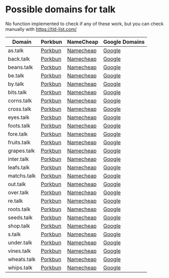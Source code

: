 # Possible domains for talk

No function implemented to check if any of these work, but you can check manually with https://tld-list.com/

| Domain | Porkbun | NameCheap | Google Domains |
|---|---|---|---|
| as.talk | [Porkbun](https://porkbun.com/checkout/search?prb=e814663da1&tlds=&idnLanguage=&search=search&q=as.talk) | [Namecheap](https://www.namecheap.com/domains/registration/results/?domain=as.talk) | [Google](https://domains.google.com/registrar/search?searchTerm=as.talk) |
| back.talk | [Porkbun](https://porkbun.com/checkout/search?prb=e814663da1&tlds=&idnLanguage=&search=search&q=back.talk) | [Namecheap](https://www.namecheap.com/domains/registration/results/?domain=back.talk) | [Google](https://domains.google.com/registrar/search?searchTerm=back.talk) |
| beans.talk | [Porkbun](https://porkbun.com/checkout/search?prb=e814663da1&tlds=&idnLanguage=&search=search&q=beans.talk) | [Namecheap](https://www.namecheap.com/domains/registration/results/?domain=beans.talk) | [Google](https://domains.google.com/registrar/search?searchTerm=beans.talk) |
| be.talk | [Porkbun](https://porkbun.com/checkout/search?prb=e814663da1&tlds=&idnLanguage=&search=search&q=be.talk) | [Namecheap](https://www.namecheap.com/domains/registration/results/?domain=be.talk) | [Google](https://domains.google.com/registrar/search?searchTerm=be.talk) |
| by.talk | [Porkbun](https://porkbun.com/checkout/search?prb=e814663da1&tlds=&idnLanguage=&search=search&q=by.talk) | [Namecheap](https://www.namecheap.com/domains/registration/results/?domain=by.talk) | [Google](https://domains.google.com/registrar/search?searchTerm=by.talk) |
| bits.talk | [Porkbun](https://porkbun.com/checkout/search?prb=e814663da1&tlds=&idnLanguage=&search=search&q=bits.talk) | [Namecheap](https://www.namecheap.com/domains/registration/results/?domain=bits.talk) | [Google](https://domains.google.com/registrar/search?searchTerm=bits.talk) |
| corns.talk | [Porkbun](https://porkbun.com/checkout/search?prb=e814663da1&tlds=&idnLanguage=&search=search&q=corns.talk) | [Namecheap](https://www.namecheap.com/domains/registration/results/?domain=corns.talk) | [Google](https://domains.google.com/registrar/search?searchTerm=corns.talk) |
| cross.talk | [Porkbun](https://porkbun.com/checkout/search?prb=e814663da1&tlds=&idnLanguage=&search=search&q=cross.talk) | [Namecheap](https://www.namecheap.com/domains/registration/results/?domain=cross.talk) | [Google](https://domains.google.com/registrar/search?searchTerm=cross.talk) |
| eyes.talk | [Porkbun](https://porkbun.com/checkout/search?prb=e814663da1&tlds=&idnLanguage=&search=search&q=eyes.talk) | [Namecheap](https://www.namecheap.com/domains/registration/results/?domain=eyes.talk) | [Google](https://domains.google.com/registrar/search?searchTerm=eyes.talk) |
| foots.talk | [Porkbun](https://porkbun.com/checkout/search?prb=e814663da1&tlds=&idnLanguage=&search=search&q=foots.talk) | [Namecheap](https://www.namecheap.com/domains/registration/results/?domain=foots.talk) | [Google](https://domains.google.com/registrar/search?searchTerm=foots.talk) |
| fore.talk | [Porkbun](https://porkbun.com/checkout/search?prb=e814663da1&tlds=&idnLanguage=&search=search&q=fore.talk) | [Namecheap](https://www.namecheap.com/domains/registration/results/?domain=fore.talk) | [Google](https://domains.google.com/registrar/search?searchTerm=fore.talk) |
| fruits.talk | [Porkbun](https://porkbun.com/checkout/search?prb=e814663da1&tlds=&idnLanguage=&search=search&q=fruits.talk) | [Namecheap](https://www.namecheap.com/domains/registration/results/?domain=fruits.talk) | [Google](https://domains.google.com/registrar/search?searchTerm=fruits.talk) |
| grapes.talk | [Porkbun](https://porkbun.com/checkout/search?prb=e814663da1&tlds=&idnLanguage=&search=search&q=grapes.talk) | [Namecheap](https://www.namecheap.com/domains/registration/results/?domain=grapes.talk) | [Google](https://domains.google.com/registrar/search?searchTerm=grapes.talk) |
| inter.talk | [Porkbun](https://porkbun.com/checkout/search?prb=e814663da1&tlds=&idnLanguage=&search=search&q=inter.talk) | [Namecheap](https://www.namecheap.com/domains/registration/results/?domain=inter.talk) | [Google](https://domains.google.com/registrar/search?searchTerm=inter.talk) |
| leafs.talk | [Porkbun](https://porkbun.com/checkout/search?prb=e814663da1&tlds=&idnLanguage=&search=search&q=leafs.talk) | [Namecheap](https://www.namecheap.com/domains/registration/results/?domain=leafs.talk) | [Google](https://domains.google.com/registrar/search?searchTerm=leafs.talk) |
| matchs.talk | [Porkbun](https://porkbun.com/checkout/search?prb=e814663da1&tlds=&idnLanguage=&search=search&q=matchs.talk) | [Namecheap](https://www.namecheap.com/domains/registration/results/?domain=matchs.talk) | [Google](https://domains.google.com/registrar/search?searchTerm=matchs.talk) |
| out.talk | [Porkbun](https://porkbun.com/checkout/search?prb=e814663da1&tlds=&idnLanguage=&search=search&q=out.talk) | [Namecheap](https://www.namecheap.com/domains/registration/results/?domain=out.talk) | [Google](https://domains.google.com/registrar/search?searchTerm=out.talk) |
| over.talk | [Porkbun](https://porkbun.com/checkout/search?prb=e814663da1&tlds=&idnLanguage=&search=search&q=over.talk) | [Namecheap](https://www.namecheap.com/domains/registration/results/?domain=over.talk) | [Google](https://domains.google.com/registrar/search?searchTerm=over.talk) |
| re.talk | [Porkbun](https://porkbun.com/checkout/search?prb=e814663da1&tlds=&idnLanguage=&search=search&q=re.talk) | [Namecheap](https://www.namecheap.com/domains/registration/results/?domain=re.talk) | [Google](https://domains.google.com/registrar/search?searchTerm=re.talk) |
| roots.talk | [Porkbun](https://porkbun.com/checkout/search?prb=e814663da1&tlds=&idnLanguage=&search=search&q=roots.talk) | [Namecheap](https://www.namecheap.com/domains/registration/results/?domain=roots.talk) | [Google](https://domains.google.com/registrar/search?searchTerm=roots.talk) |
| seeds.talk | [Porkbun](https://porkbun.com/checkout/search?prb=e814663da1&tlds=&idnLanguage=&search=search&q=seeds.talk) | [Namecheap](https://www.namecheap.com/domains/registration/results/?domain=seeds.talk) | [Google](https://domains.google.com/registrar/search?searchTerm=seeds.talk) |
| shop.talk | [Porkbun](https://porkbun.com/checkout/search?prb=e814663da1&tlds=&idnLanguage=&search=search&q=shop.talk) | [Namecheap](https://www.namecheap.com/domains/registration/results/?domain=shop.talk) | [Google](https://domains.google.com/registrar/search?searchTerm=shop.talk) |
| s.talk | [Porkbun](https://porkbun.com/checkout/search?prb=e814663da1&tlds=&idnLanguage=&search=search&q=s.talk) | [Namecheap](https://www.namecheap.com/domains/registration/results/?domain=s.talk) | [Google](https://domains.google.com/registrar/search?searchTerm=s.talk) |
| under.talk | [Porkbun](https://porkbun.com/checkout/search?prb=e814663da1&tlds=&idnLanguage=&search=search&q=under.talk) | [Namecheap](https://www.namecheap.com/domains/registration/results/?domain=under.talk) | [Google](https://domains.google.com/registrar/search?searchTerm=under.talk) |
| vines.talk | [Porkbun](https://porkbun.com/checkout/search?prb=e814663da1&tlds=&idnLanguage=&search=search&q=vines.talk) | [Namecheap](https://www.namecheap.com/domains/registration/results/?domain=vines.talk) | [Google](https://domains.google.com/registrar/search?searchTerm=vines.talk) |
| wheats.talk | [Porkbun](https://porkbun.com/checkout/search?prb=e814663da1&tlds=&idnLanguage=&search=search&q=wheats.talk) | [Namecheap](https://www.namecheap.com/domains/registration/results/?domain=wheats.talk) | [Google](https://domains.google.com/registrar/search?searchTerm=wheats.talk) |
| whips.talk | [Porkbun](https://porkbun.com/checkout/search?prb=e814663da1&tlds=&idnLanguage=&search=search&q=whips.talk) | [Namecheap](https://www.namecheap.com/domains/registration/results/?domain=whips.talk) | [Google](https://domains.google.com/registrar/search?searchTerm=whips.talk) |
